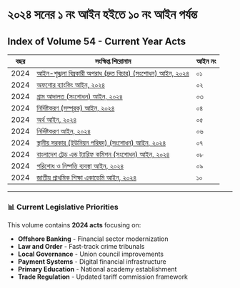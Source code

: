 # ২০২৪ সনের ১ নং আইন হইতে ১০ নং আইন পর্যন্ত
## Index of Volume 54 - **Current Year Acts**

| বছর | সংক্ষিপ্ত শিরোনাম | আইন নং |
| --- | --- | --- |
| 2024 | [আইন-শৃঙ্খলা বিঘ্নকারী অপরাধ (দ্রুত বিচার) (সংশোধন) আইন, ২০২৪](/laws/volume-54/act-details-1/) | ০১ |
| 2024 | [অফশোর ব্যাংকিং আইন, ২০২৪](/laws/volume-54/act-details-2/) | ০২ |
| 2024 | [গ্রাম আদালত (সংশোধন) আইন, ২০২৪](/laws/volume-54/act-details-3/) | ০৩ |
| 2024 | [নির্দিষ্টকরণ (সম্পূরক) আইন, ২০২৪](/laws/volume-54/act-details-4/) | ০৪ |
| 2024 | [অর্থ আইন, ২০২৪](/laws/volume-54/act-details-5/) | ০৫ |
| 2024 | [নির্দিষ্টকরণ আইন, ২০২৪](/laws/volume-54/act-details-6/) | ০৬ |
| 2024 | [স্থানীয় সরকার (ইউনিয়ন পরিষদ) (সংশোধন) আইন, ২০২৪](/laws/volume-54/act-details-7/) | ০৭ |
| 2024 | [বাংলাদেশ ট্রেড এন্ড ট্যারিফ কমিশন (সংশোধন) আইন, ২০২৪](/laws/volume-54/act-details-8/) | ০৮ |
| 2024 | [পরিশোধ ও নিষ্পত্তি ব্যবস্থা আইন, ২০২৪](/laws/volume-54/act-details-9/) | ০৯ |
| 2024 | [জাতীয় প্রাথমিক শিক্ষা একাডেমি আইন, ২০২৪](/laws/volume-54/act-details-10/) | ১০ |

---

### 📊 **Current Legislative Priorities**
This volume contains **2024 acts** focusing on:
- **Offshore Banking** - Financial sector modernization
- **Law and Order** - Fast-track crime tribunals
- **Local Governance** - Union council improvements
- **Payment Systems** - Digital financial infrastructure
- **Primary Education** - National academy establishment
- **Trade Regulation** - Updated tariff commission framework
